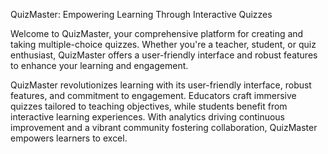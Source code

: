 QuizMaster: Empowering Learning Through Interactive Quizzes

Welcome to QuizMaster, your comprehensive platform for creating and taking multiple-choice quizzes. Whether you're a teacher, student, or quiz enthusiast, QuizMaster offers a user-friendly interface and robust features to enhance your learning and engagement.

QuizMaster revolutionizes learning with its user-friendly interface, robust features, and commitment to engagement. Educators craft immersive quizzes tailored to teaching objectives, while students benefit from interactive learning experiences. With analytics driving continuous improvement and a vibrant community fostering collaboration, QuizMaster empowers learners to excel.
